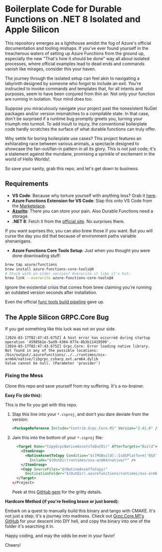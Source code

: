 
# Boilerplate Code for Durable Functions on .NET 8 Isolated and Apple Silicon

This repository emerges as a lighthouse amidst the fog of Azure's official documentation and tooling mishaps. If you've ever found yourself in the treacherous waters of setting up Azure Functions from the ground up, especially the new "That's how it should be done" way all about isolated processes, where official examples lead to dead ends and commands vanish like mirages, consider this your haven.

The journey through the isolated setup can feel akin to navigating a labyrinth designed by someone who forgot to include an exit. You're instructed to invoke commands and templates that, for all intents and purposes, seem to have been conjured from thin air. Not only your function are running in isolation. Your mind does too.

Suppose you miraculously navigate your project past the nonexistent NuGet packages and/or version mismatches to a compilable state. In that case, don't be surprised if a runtime bug promptly greets you, turning your triumph into turmoil. To add insult to injury, the conventional boilerplate code hardly scratches the surface of what durable functions can truly offer.

Why settle for boring boilerplate use cases? This project features an exhilarating race between various animals, a spectacle designed to showcase the fan-out/fan-in pattern in all its glory. This is not just code; it's a statement against the mundane, promising a sprinkle of excitement in the world of Hello Worlds!.

So save your sanity, grab this repo, and let's get down to business.

## Requirements

- **VS Code**: Because why torture yourself with anything less? Grab it [here](https://code.visualstudio.com/download).
- **Azure Functions Extension for VS Code**: Slap this onto VS Code from the [Marketplace](https://marketplace.visualstudio.com/items?itemName=ms-azuretools.vscode-azurefunctions).
- [**Azurite**](https://github.com/Azure/Azurite?tab=readme-ov-file#getting-started): There you can store your pain. Also Durable Functions need a storage.
- **.NET 8**: Fetch it from the [official site](https://dotnet.microsoft.com/en-us/download#macos). No surprises there.


If you want suprises tho, you can also brew those if you want. But you will curse the day you did that because of environment paths variable shenanigans.

- **Azure Functions Core Tools Setup**: Just when you thought you were done downloading stuff:

```bash
brew tap azure/functions
brew install azure-functions-core-tools@4
# Stuck with an older version? Overwrite it like it's hot:
brew link --overwrite azure-functions-core-tools@4
```

Ignore the existential crisis that comes from brew claiming you're running an outdated version seconds after installation.

Even the official [func tools build pipeline](https://azfunc.visualstudio.com/Azure%20Functions/_build?definitionId=11&_a=summary) gave up.


## The Apple Silicon GRPC.Core Bug

If you get something like this luck was not on your side.

`````
[2024-03-17T02:47:43.675Z] A host error has occurred during startup operation '45985b1e-5ad9-4304-877e-8b3b11419509'.
[2024-03-17T02:47:43.675Z] Grpc.Core: Error loading native library. Not found in any of the possible locations: /bin/output/.azurefunctions/../../runtimes/osx-arm64/native/libgrpc_csharp_ext.arm64.dylib
Value cannot be null. (Parameter 'provider')
`````


### Fixing the Mess

Clone this repo and save yourself from my suffering. It's a no-brainer.


**Easy Fix (do this):**

This is the fix you get with this repo.

1. Slap this line into your `*.csproj`, and don't you dare deviate from the version:

   ```xml
   <PackageReference Include="Contrib.Grpc.Core.M1" Version="2.41.0" />
   ```

2. Jam this into the bottom of your `*.csproj` file:

   ```xml
     <Target Name="CopyGrpcNativeAssetsToOutDir" AfterTargets="Build">
       <ItemGroup>
         <NativeAssetToCopy Condition="$([MSBuild]::IsOSPlatform('OSX'))"
           Include="$(OutDir)runtimes/osx-arm64/native/*" />
       </ItemGroup>
       <Copy SourceFiles="@(NativeAssetToCopy)"
         DestinationFolder="$(OutDir).azurefunctions/runtimes/osx-arm64/native" />
     </Target>
   </Project>
   ```

   Peek at this [GitHub gem](https://github.com/Azure/azure-functions-durable-extension/issues/2446#issuecomment-1517203490) for the gritty details.

**Hardcore Method (if you're feeling brave or just bored):**

Embark on a quest to manually build this binary and tango with CMAKE. It's not just a step; it's a journey into madness. Check out [Grpc.Core.M1's GitHub](https://github.com/einari/Grpc.Core.M1) for your descent into DIY hell, and copy the binary into one of the folder it's searching it in.


Happy coding, and may the odds be ever in your favor!

Cheers!

